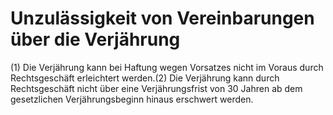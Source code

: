 # Unzulässigkeit von Vereinbarungen über die Verjährung

(1) Die Verjährung kann bei Haftung wegen Vorsatzes nicht im Voraus durch Rechtsgeschäft erleichtert werden.(2) Die Verjährung kann durch Rechtsgeschäft nicht über eine Verjährungsfrist von 30 Jahren ab dem gesetzlichen Verjährungsbeginn hinaus erschwert werden. 

